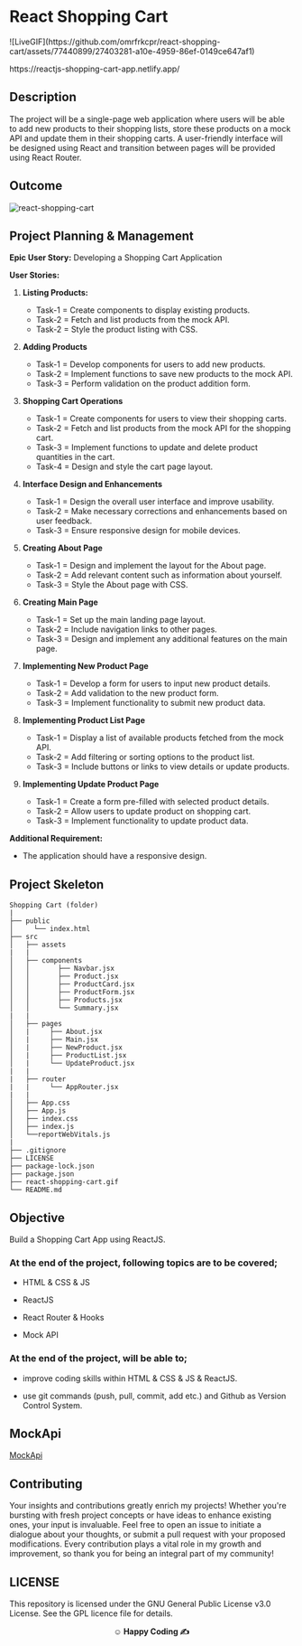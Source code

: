 # React Shopping Cart

<p>![LiveGIF](https://github.com/omrfrkcpr/react-shopping-cart/assets/77440899/27403281-a10e-4959-86ef-0149ce647af1)</p> https://reactjs-shopping-cart-app.netlify.app/

## Description

The project will be a single-page web application where users will be able to add new products to their shopping lists, store these products on a mock API and update them in their shopping carts. A user-friendly interface will be designed using React and transition between pages will be provided using React Router.

## Outcome

![react-shopping-cart](https://github.com/omrfrkcpr/react-shopping-cart/assets/77440899/c1c266ce-05ee-4d86-ae30-95fa7911596a)

## Project Planning & Management

**Epic User Story:** Developing a Shopping Cart Application

**User Stories:**

1. **Listing Products:**

   - Task-1 = Create components to display existing products.
   - Task-2 = Fetch and list products from the mock API.
   - Task-2 = Style the product listing with CSS.

2. **Adding Products**

   - Task-1 = Develop components for users to add new products.
   - Task-2 = Implement functions to save new products to the mock API.
   - Task-3 = Perform validation on the product addition form.

3. **Shopping Cart Operations**

   - Task-1 = Create components for users to view their shopping carts.
   - Task-2 = Fetch and list products from the mock API for the shopping cart.
   - Task-3 = Implement functions to update and delete product quantities in the cart.
   - Task-4 = Design and style the cart page layout.

4. **Interface Design and Enhancements**

   - Task-1 = Design the overall user interface and improve usability.
   - Task-2 = Make necessary corrections and enhancements based on user feedback.
   - Task-3 = Ensure responsive design for mobile devices.

5. **Creating About Page**

   - Task-1 = Design and implement the layout for the About page.
   - Task-2 = Add relevant content such as information about yourself.
   - Task-3 = Style the About page with CSS.

6. **Creating Main Page**

   - Task-1 = Set up the main landing page layout.
   - Task-2 = Include navigation links to other pages.
   - Task-3 = Design and implement any additional features on the main page.

7. **Implementing New Product Page**

   - Task-1 = Develop a form for users to input new product details.
   - Task-2 = Add validation to the new product form.
   - Task-3 = Implement functionality to submit new product data.

8. **Implementing Product List Page**

   - Task-1 = Display a list of available products fetched from the mock API.
   - Task-2 = Add filtering or sorting options to the product list.
   - Task-3 = Include buttons or links to view details or update products.

9. **Implementing Update Product Page**

   - Task-1 = Create a form pre-filled with selected product details.
   - Task-2 = Allow users to update product on shopping cart.
   - Task-3 = Implement functionality to update product data.

**Additional Requirement:**

- The application should have a responsive design.

## Project Skeleton

```
Shopping Cart (folder)
|
├── public
│     └── index.html
├── src
│   ├── assets
|   |
│   ├── components
│   │       ├── Navbar.jsx
│   │       ├── Product.jsx
│   │       ├── ProductCard.jsx
│   │       ├── ProductForm.jsx
│   │       ├── Products.jsx
│   │       └── Summary.jsx
|   |
│   ├── pages
│   |     ├── About.jsx
│   |     ├── Main.jsx
│   |     ├── NewProduct.jsx
│   |     ├── ProductList.jsx
│   |     └── UpdateProduct.jsx
|   |
|   ├── router
|   |     └── AppRouter.jsx
|   |
│   ├── App.css
│   ├── App.js
│   ├── index.css
│   ├── index.js
│   └──reportWebVitals.js
|
├── .gitignore
├── LICENSE
├── package-lock.json
├── package.json
├── react-shopping-cart.gif
└── README.md

```

## Objective

Build a Shopping Cart App using ReactJS.

### At the end of the project, following topics are to be covered;

- HTML & CSS & JS

- ReactJS

- React Router & Hooks

- Mock API

### At the end of the project, will be able to;

- improve coding skills within HTML & CSS & JS & ReactJS.

- use git commands (push, pull, commit, add etc.) and Github as Version Control System.

## MockApi

<a href="https://mockapi.io/" target="_blank">MockApi</a>

## Contributing

Your insights and contributions greatly enrich my projects! Whether you're bursting with fresh project concepts or have ideas to enhance existing ones, your input is invaluable. Feel free to open an issue to initiate a dialogue about your thoughts, or submit a pull request with your proposed modifications. Every contribution plays a vital role in my growth and improvement, so thank you for being an integral part of my community!

## LICENSE

This repository is licensed under the GNU General Public License v3.0 License. See the GPL licence file for details.

**<p align="center">&#9786; Happy Coding &#9997;</p>**
